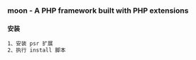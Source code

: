 ### moon - A PHP framework built with PHP extensions
#### 安装
```html
1、安装 psr 扩展
2、执行 install 脚本
```
